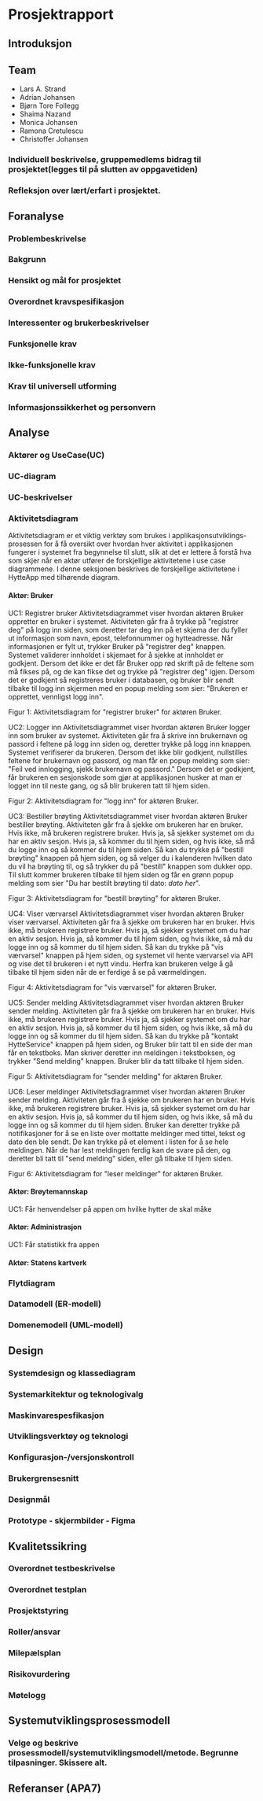# Prosjektrapport

## Introduksjon


## Team
- Lars A. Strand
- Adrian Johansen
- Bjørn Tore Follegg
- Shaima Nazand
- Monica Johansen
- Ramona Cretulescu
- Christoffer Johansen
### Individuell beskrivelse, gruppemedlems bidrag til prosjektet(legges til på slutten av oppgavetiden)
### Refleksjon over lært/erfart i prosjektet. 


## Foranalyse

### Problembeskrivelse

### Bakgrunn

### Hensikt og mål for prosjektet

### Overordnet kravspesifikasjon

### Interessenter og brukerbeskrivelser

### Funksjonelle krav

### Ikke-funksjonelle krav

### Krav til universell utforming

### Informasjonssikkerhet og personvern


## Analyse

### Aktører og UseCase(UC)

### UC-diagram

### UC-beskrivelser

### Aktivitetsdiagram
Aktivitetsdiagram er et viktig verktøy som brukes i applikasjonsutviklings- prosessen for å få oversikt over hvordan hver aktivitet i applikasjonen fungerer i systemet fra begynnelse til slutt, slik at det er lettere å forstå hva som skjer når en aktør utfører de forskjellige aktivitetene i use case diagrammene. I denne seksjonen beskrives de forskjellige aktivitetene i HytteApp med tilhørende diagram.

#### Aktør: Bruker
UC1: Registrer bruker
Aktivitetsdiagrammet viser hvordan aktøren Bruker oppretter en bruker i systemet. Aktiviteten går fra å trykke på "registrer deg" på logg inn siden, som deretter tar deg inn på et skjema der du fyller ut informasjon som navn, epost, telefonnummer og hytteadresse. Når informasjonen er fylt ut, trykker Bruker på "registrer deg" knappen. Systemet validerer innholdet i skjemaet for å sjekke at innholdet er godkjent. Dersom det ikke er det får Bruker opp rød skrift på de feltene som må fikses på, og de kan fikse det og trykke på "registrer deg" igjen. Dersom det er godkjent så registreres bruker i databasen, og bruker blir sendt tilbake til logg inn skjermen med en popup melding som sier: "Brukeren er opprettet, vennligst logg inn".

Figur 1: Aktivitetsdiagram for "registrer bruker" for aktøren Bruker.

UC2: Logger inn
Aktivitetsdiagrammet viser hvordan aktøren Bruker logger inn som bruker av systemet. Aktiviteten går fra å skrive inn brukernavn og passord i feltene på logg inn siden og, deretter trykke på logg inn knappen. Systemet verifiserer da brukeren. Dersom det ikke blir godkjent, nullstilles feltene for brukernavn og passord, og man får en popup melding som sier: "Feil ved innlogging, sjekk brukernavn og passord." Dersom det er godkjent, får brukeren en sesjonskode som gjør at applikasjonen husker at man er logget inn til neste gang, og så blir brukeren tatt til hjem siden.

Figur 2: Aktivitetsdiagram for "logg inn" for aktøren Bruker.

UC3: Bestiller brøyting
Aktivitetsdiagrammet viser hvordan aktøren Bruker bestiller brøyting. Aktiviteten går fra å sjekke om brukeren har en bruker. Hvis ikke, må brukeren registrere bruker. Hvis ja, så sjekker systemet om du har en aktiv sesjon. Hvis ja, så kommer du til hjem siden, og hvis ikke, så må du logge inn og så kommer du til hjem siden. Så kan du trykke på "bestill brøyting" knappen på hjem siden, og så velger du i kalenderen hvilken dato du vil ha brøyting til, og så trykker du på "bestill" knappen som dukker opp. Til slutt kommer brukeren tilbake til hjem siden og får en grønn popup melding som sier "Du har bestilt brøyting til dato: *dato her*". 

Figur 3: Aktivitetsdiagram for "bestill brøyting" for aktøren Bruker.

UC4: Viser værvarsel
Aktivitetsdiagrammet viser hvordan aktøren Bruker viser værvarsel. Aktiviteten går fra å sjekke om brukeren har en bruker. Hvis ikke, må brukeren registrere bruker. Hvis ja, så sjekker systemet om du har en aktiv sesjon. Hvis ja, så kommer du til hjem siden, og hvis ikke, så må du logge inn og så kommer du til hjem siden. Så kan du trykke på "vis værvarsel" knappen på hjem siden, og systemet vil hente værvarsel via API og vise det til brukeren i et nytt vindu. Herfra kan brukeren velge å gå tilbake til hjem siden når de er ferdige å se på værmeldingen.

Figur 4: Aktivitetsdiagram for "vis værvarsel" for aktøren Bruker.

UC5: Sender melding
Aktivitetsdiagrammet viser hvordan aktøren Bruker sender melding. Aktiviteten går fra å sjekke om brukeren har en bruker. Hvis ikke, må brukeren registrere bruker. Hvis ja, så sjekker systemet om du har en aktiv sesjon. Hvis ja, så kommer du til hjem siden, og hvis ikke, så må du logge inn og så kommer du til hjem siden. Så kan du trykke på "kontakt HytteService" knappen på hjem siden, og Bruker blir tatt til en side der man får en tekstboks. Man skriver deretter inn meldingen i tekstboksen, og trykker "Send melding" knappen. Bruker blir da tatt tilbake til hjem siden.

Figur 5: Aktivitetsdiagram for "sender melding" for aktøren Bruker.

UC6: Leser meldinger
Aktivitetsdiagrammet viser hvordan aktøren Bruker sender melding. Aktiviteten går fra å sjekke om brukeren har en bruker. Hvis ikke, må brukeren registrere bruker. Hvis ja, så sjekker systemet om du har en aktiv sesjon. Hvis ja, så kommer du til hjem siden, og hvis ikke, så må du logge inn og så kommer du til hjem siden. Bruker kan deretter trykke på notifikasjoner for å se en liste over mottatte meldinger med tittel, tekst og dato den ble sendt. De kan trykke på et element i listen for å se hele meldingen. Når de har lest meldingen ferdig kan de svare på den, og deretter bli tatt til "send melding" siden, eller gå tilbake til hjem siden.

Figur 6: Aktivitetsdiagram for "leser meldinger" for aktøren Bruker.

#### Aktør: Brøytemannskap
UC1: Får henvendelser på appen om hvilke hytter de skal måke

#### Aktør: Administrasjon
UC1: Får statistikk fra appen

#### Aktør: Statens kartverk

### Flytdiagram

### Datamodell (ER-modell)

### Domenemodell (UML-modell)


## Design

### Systemdesign og klassediagram

### Systemarkitektur og teknologivalg

### Maskinvarespesfikasjon

### Utviklingsverktøy og teknologi

### Konfigurasjon-/versjonskontroll

### Brukergrensesnitt

### Designmål

### Prototype - skjermbilder - Figma


## Kvalitetssikring

### Overordnet testbeskrivelse

### Overordnet testplan

### Prosjektstyring

### Roller/ansvar

### Milepælsplan

### Risikovurdering

### Møtelogg


## Systemutviklingsprosessmodell

### Velge og beskrive prosessmodell/systemutviklingsmodell/metode. Begrunne tilpasninger. Skissere alt.


## Referanser (APA7)




